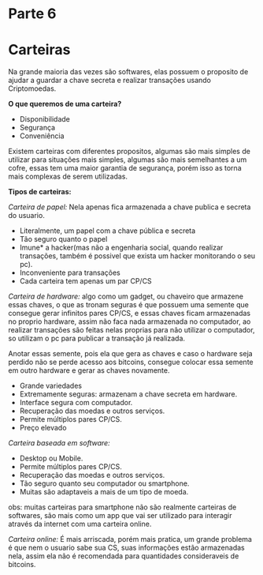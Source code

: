 # Parte 6

# Carteiras

Na grande maioria das vezes são softwares, elas possuem o proposito de ajudar a guardar a chave secreta e realizar transações usando Criptomoedas.

**O que queremos de uma carteira?**

- Disponibilidade
- Segurança
- Conveniência

Existem carteiras com diferentes propositos, algumas são mais simples de utilizar para situações mais simples, algumas são mais semelhantes a um cofre, essas tem uma maior garantia de segurança, porém isso as torna mais complexas de serem utilizadas.

**Tipos de carteiras:**

*Carteira de papel:* Nela apenas fica armazenada a chave publica e secreta do usuario.

- Literalmente, um papel com a chave pública e secreta
- Tão seguro quanto o papel
- Imune* a hacker(mas não a engenharia social, quando realizar transações, também é possivel que exista um hacker monitorando o seu pc).
- Inconveniente para transações
- Cada carteira tem apenas um par CP/CS

*Carteira de hardware:* algo como um gadget, ou chaveiro que armazene essas chaves, o que as tronam seguras é que possuem uma semente que consegue gerar infinitos pares CP/CS, e essas chaves ficam armazenadas no proprio hardware, assim não faca nada armazenada no computador, ao realizar transações são feitas nelas proprias para não utilizar o computador, so utilizam o pc para publicar a transação já realizada.

Anotar essas semente, pois ela que gera as chaves e caso o hardware seja perdido não se perde acesso aos bitcoins, consegue colocar essa semente em outro hardware e gerar as chaves novamente.

- Grande variedades
- Extremamente seguras: armazenam a chave secreta em hardware.
- Interface segura com computador.
- Recuperação das moedas e outros serviços.
- Permite múltiplos pares CP/CS.
- Preço elevado


*Carteira baseada em software:*

- Desktop ou Mobile.
- Permite múltiplos pares CP/CS.
- Recuperação das moedas e outros serviços.
- Tão seguro quanto seu computador ou smartphone.
- Muitas são adaptaveis a mais de um  tipo de moeda.

obs: muitas carteiras para smartphone não são realmente carteiras de softwares, são mais como um app que vai ser utilizado para interagir através da internet com uma carteira online.

*Carteira online:* É mais arriscada, porém mais pratica, um grande problema é que nem o usuario sabe sua CS, suas informações estão armazenadas nela, assim ela não é recomendada para quantidades consideraveis de bitcoins.